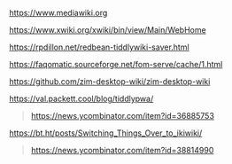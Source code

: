https://www.mediawiki.org

https://www.xwiki.org/xwiki/bin/view/Main/WebHome

https://rpdillon.net/redbean-tiddlywiki-saver.html

https://faqomatic.sourceforge.net/fom-serve/cache/1.html

https://github.com/zim-desktop-wiki/zim-desktop-wiki

https://val.packett.cool/blog/tiddlypwa/
> https://news.ycombinator.com/item?id=36885753

https://bt.ht/posts/Switching_Things_Over_to_ikiwiki/
> https://news.ycombinator.com/item?id=38814990